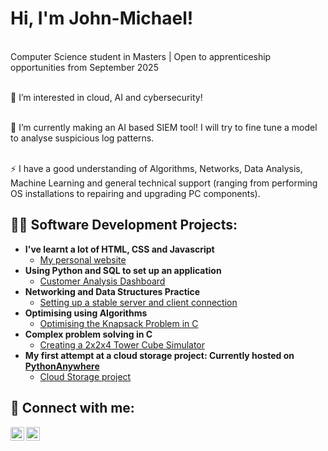 <h1>Hi, I'm John-Michael! </h1>

</br> Computer Science student in Masters | Open to apprenticeship opportunities from September 2025

</br> 👀 I’m interested in cloud, AI and cybersecurity!

</br> 🌱 I’m currently making an AI based SIEM tool! I will try to fine tune a model to analyse suspicious log patterns.

</br> ⚡ I have a good understanding of Algorithms, Networks, Data Analysis, Machine Learning and general technical support (ranging from performing OS installations to repairing and upgrading PC components).
<h2>👨‍💻 Software Development Projects:</h2>

- <b>I've learnt a lot of HTML, CSS and Javascript</b>
  - [My personal website](https://jmjj-projects.github.io/?#index)
- <b>Using Python and SQL to set up an application </b>
  - [Customer Analysis Dashboard](https://github.com/JMJJ-projects/Customer-Analysis-Dashboard)
- <b>Networking and Data Structures Practice</b>
  - [Setting up a stable server and client connection](https://github.com/JMJJ-projects/Wikicomptine)
- <b>Optimising using Algorithms</b>
  - [Optimising the Knapsack Problem in C](https://github.com/JMJJ-projects/Optimising-Algorithms-For-The-Knapsack-Problem)
- <b>Complex problem solving in C </b>
  - [Creating a 2x2x4 Tower Cube Simulator](https://github.com/JMJJ-projects/2x2x4-Tower-Cube-Simulator)
- <b>My first attempt at a cloud storage project: Currently hosted on [PythonAnywhere](https://johnm123.pythonanywhere.com/mainpage)</b>
  - [Cloud Storage project](https://github.com/JMJJ-projects/projet-stockage-cloud)

<h2> 🤳 Connect with me:</h2>

[<img align="left" alt="John-Micahel Jeny Jeyaraj | LinkedIn" width="22px" src="https://cdn.jsdelivr.net/npm/simple-icons@v3/icons/linkedin.svg" />][linkedin]

[<img align="left" alt="John-Micahel Jeny Jeyaraj | Gmail" width="22px" src="https://cdn.jsdelivr.net/npm/simple-icons@v3/icons/gmail.svg" />][gmail]

[linkedin]: https://www.linkedin.com/in/jmjj/
[gmail]: mailto:johnjenyjeyaraj@gmail.com
